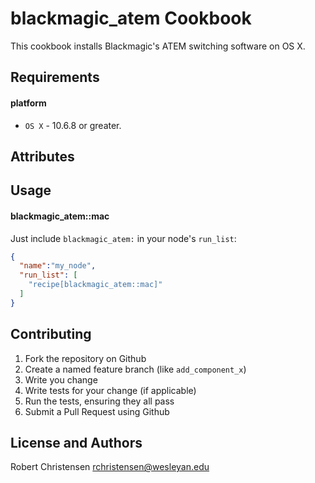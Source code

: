 blackmagic_atem Cookbook
====================
This cookbook installs Blackmagic's ATEM switching software on OS X.

Requirements
------------
#### platform
- `OS X` - 10.6.8 or greater.

Attributes
----------

Usage
-----
#### blackmagic_atem::mac

Just include `blackmagic_atem:` in your node's `run_list`:

```json
{
  "name":"my_node",
  "run_list": [
    "recipe[blackmagic_atem::mac]"
  ]
}
```

Contributing
------------

1. Fork the repository on Github
2. Create a named feature branch (like `add_component_x`)
3. Write you change
4. Write tests for your change (if applicable)
5. Run the tests, ensuring they all pass
6. Submit a Pull Request using Github

License and Authors
-------------------
Robert Christensen <rchristensen@wesleyan.edu>

